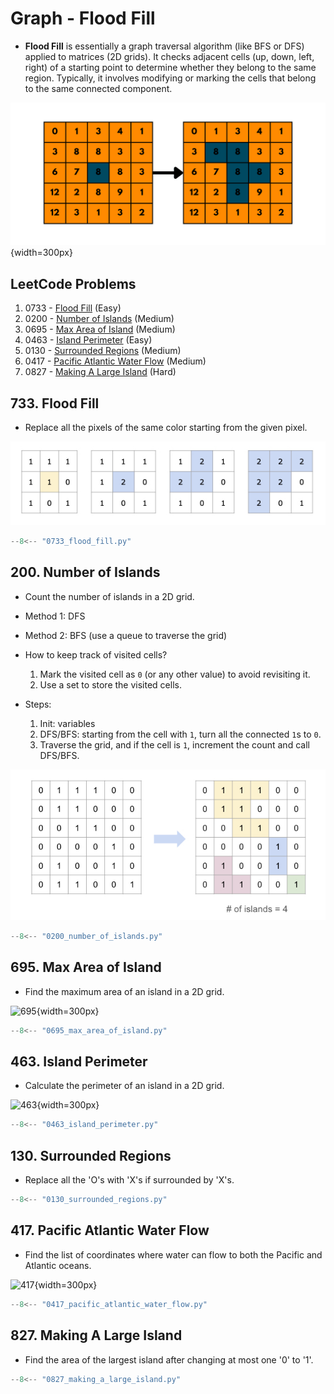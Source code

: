# Graph - Flood Fill

-   **Flood Fill** is essentially a graph traversal algorithm (like BFS or DFS) applied to matrices (2D grids).
    It checks adjacent cells (up, down, left, right) of a starting point to determine whether they belong to the same region.
    Typically, it involves modifying or marking the cells that belong to the same connected component.

![flood_fill](../imgs/flood_fill_example.png){width=300px}

## LeetCode Problems

1. 0733 - [Flood Fill](https://leetcode.com/problems/flood-fill/) (Easy)
2. 0200 - [Number of Islands](https://leetcode.com/problems/number-of-islands/) (Medium)
3. 0695 - [Max Area of Island](https://leetcode.com/problems/max-area-of-island/) (Medium)
4. 0463 - [Island Perimeter](https://leetcode.com/problems/island-perimeter/) (Easy)
5. 0130 - [Surrounded Regions](https://leetcode.com/problems/surrounded-regions/) (Medium)
6. 0417 - [Pacific Atlantic Water Flow](https://leetcode.com/problems/pacific-atlantic-water-flow/) (Medium)
7. 0827 - [Making A Large Island](https://leetcode.com/problems/making-a-large-island/) (Hard)

## 733. Flood Fill

-   Replace all the pixels of the same color starting from the given pixel.

![733](../imgs/0733.jpg)

```python
--8<-- "0733_flood_fill.py"
```

## 200. Number of Islands

-   Count the number of islands in a 2D grid.
-   Method 1: DFS
-   Method 2: BFS (use a queue to traverse the grid)

-   How to keep track of visited cells?

    1. Mark the visited cell as `0` (or any other value) to avoid revisiting it.
    2. Use a set to store the visited cells.

-   Steps:
    1. Init: variables
    2. DFS/BFS: starting from the cell with `1`, turn all the connected `1`s to `0`.
    3. Traverse the grid, and if the cell is `1`, increment the count and call DFS/BFS.

![0200](../imgs/0200.jpg)

```python
--8<-- "0200_number_of_islands.py"
```

## 695. Max Area of Island

-   Find the maximum area of an island in a 2D grid.

![695](https://assets.leetcode.com/uploads/2021/05/01/maxarea1-grid.jpg){width=300px}

```python
--8<-- "0695_max_area_of_island.py"
```

## 463. Island Perimeter

-   Calculate the perimeter of an island in a 2D grid.

![463](https://assets.leetcode.com/uploads/2018/10/12/island.png){width=300px}

```python
--8<-- "0463_island_perimeter.py"
```

## 130. Surrounded Regions

-   Replace all the 'O's with 'X's if surrounded by 'X's.

```python
--8<-- "0130_surrounded_regions.py"
```

## 417. Pacific Atlantic Water Flow

-   Find the list of coordinates where water can flow to both the Pacific and Atlantic oceans.

![417](https://assets.leetcode.com/uploads/2021/06/08/waterflow-grid.jpg){width=300px}

```python
--8<-- "0417_pacific_atlantic_water_flow.py"
```

## 827. Making A Large Island

-   Find the area of the largest island after changing at most one '0' to '1'.

```python
--8<-- "0827_making_a_large_island.py"
```
